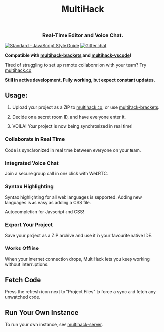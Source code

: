 <h1 align="center">
  <br>
  MultiHack
  <br>
  <br>
</h1>
<h3 align="center">Real-Time Editor and Voice Chat.</h3>  

[![Standard - JavaScript Style Guide](https://img.shields.io/badge/code%20style-standard-brightgreen.svg)](http://standardjs.com/)
[![Gitter chat](https://img.shields.io/badge/gitter-join%20chat%20%E2%86%92-brightgreen.svg)](https://gitter.im/gitterHQ/gitter)

<b>Compatible with <a href="https://github.com/RationalCoding/multihack-brackets">multihack-brackets</a> and <a href="https://github.com/RationalCoding/multihack-vscode">multihack-vscode</a>!</b>

Tired of struggling to set up remote collaboration with your team? Try <a href="https://rationalcoding.github.io/multihack-web/">multihack.co</a>

**Still in active development. Fully working, but expect constant updates.**

## Usage:

1. Upload your project as a ZIP to <a href="https://rationalcoding.github.io/multihack-web/">multihack.co</a>, or use <a href="https://github.com/RationalCoding/multihack-brackets">multihack-brackets</a>.

2. Decide on a secret room ID, and have everyone enter it.

3. VOILA! Your project is now being synchronized in real time!

### Collaborate in Real Time  

Code is synchronized in real time between everyone on your team.  

### Integrated Voice Chat

Join a secure group call in one click with WebRTC.

### Syntax Highlighting

Syntax highlighting for all web languages is supported. Adding new languages is as easy as adding a CSS file.    

Autocompletion for Javscript and CSS!  

### Export Your Project

Save your project as a ZIP archive and use it in your favourite native IDE.  

### Works Offline

When your internet connection drops, MultiHack lets you keep working without interruptions.  

## Fetch Code

Press the refresh icon next to "Project Files" to force a sync and fetch any unwatched code.

## Run Your Own Instance

To run your own instance, see [multihack-server](https://github.com/RationalCoding/multihack-server).  
